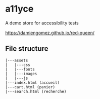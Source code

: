 # a11yce
A demo store for accessibility tests

https://damiengomez.github.io/red-queen/

## File structure
```
|---assets
|   |---css
|   |---fonts
|   |---images
|   |---js
|---index.html (accueil)
|---cart.html (panier)
|---search.html (recherche)
```
